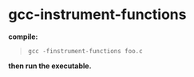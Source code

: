 gcc-instrument-functions
========================

**compile:**

>     gcc -finstrument-functions foo.c


**then run the executable.**

